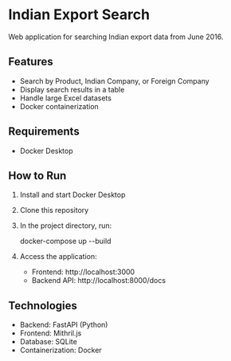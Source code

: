 # Indian Export Search

Web application for searching Indian export data from June 2016.

## Features
- Search by Product, Indian Company, or Foreign Company
- Display search results in a table
- Handle large Excel datasets
- Docker containerization

## Requirements
- Docker Desktop

## How to Run
1. Install and start Docker Desktop
2. Clone this repository
3. In the project directory, run:
   
   docker-compose up --build

4. Access the application:
   - Frontend: http://localhost:3000
   - Backend API: http://localhost:8000/docs

## Technologies
- Backend: FastAPI (Python)
- Frontend: Mithril.js
- Database: SQLite
- Containerization: Docker